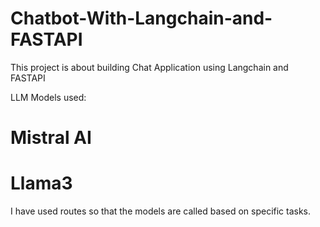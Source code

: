 # Chatbot-With-Langchain-and-FASTAPI
This project is about building Chat Application using Langchain and FASTAPI

LLM Models used:
  # Mistral AI
  # Llama3

I have used routes so that the models are called based on specific tasks. 
